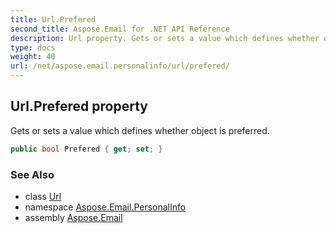 ```yaml
---
title: Url.Prefered
second_title: Aspose.Email for .NET API Reference
description: Url property. Gets or sets a value which defines whether object is preferred
type: docs
weight: 40
url: /net/aspose.email.personalinfo/url/prefered/
---
```

## Url.Prefered property

Gets or sets a value which defines whether object is preferred.

```csharp
public bool Prefered { get; set; }
```

### See Also

* class [Url](../)
* namespace [Aspose.Email.PersonalInfo](../../url/)
* assembly [Aspose.Email](../../../)


